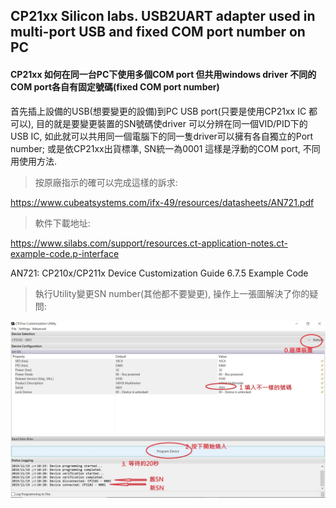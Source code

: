 ## CP21xx Silicon labs. USB2UART adapter used in multi-port USB and fixed COM port number on PC

#### CP21xx 如何在同一台PC下使用多個COM port 但共用windows driver 不同的COM port各自有固定號碼(fixed COM port number)

首先插上設備的USB(想要變更的設備)到PC USB port(只要是使用CP21xx IC 都可以), 目的就是要變更裝置的SN號碼使driver 可以分辨在同一個VID/PID下的USB IC, 如此就可以共用同一個電腦下的同一隻driver可以擁有各自獨立的Port number; 或是依CP21xx出貨標準, SN統一為0001 這樣是浮動的COM port, 不同用使用方法.

>按原廠指示的確可以完成這樣的訴求:

https://www.cubeatsystems.com/ifx-49/resources/datasheets/AN721.pdf

>軟件下載地址:

https://www.silabs.com/support/resources.ct-application-notes.ct-example-code.p-interface

AN721: CP210x/CP211x Device Customization Guide	        6.7.5	    Example Code


>執行Utility變更SN number(其他都不要變更), 操作上一張圖解決了你的疑問:

![快照](CP210x修改SN共用相同driver不同COM號碼不變的方式.jpg)